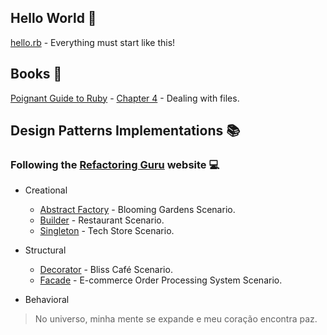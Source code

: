 ## Hello World 👾

[hello.rb](https://github.com/JoicePaz/ruby-studies/blob/main/Hello/hello.rb) - Everything must start like this! 

## Books 📖 
[Poignant Guide to Ruby](https://poignant.guide/book/) - [Chapter 4](https://github.com/JoicePaz/ruby-studies/blob/main/poignat-guide/chapter-4.rb) - Dealing with files. 

## Design Patterns Implementations 📚
### Following the [Refactoring Guru](https://refactoring.guru/) website 💻

- Creational
  -  [Abstract Factory](https://github.com/JoicePaz/ruby-studies/tree/main/design-patterns/creational/abstract-factory/blooming-gardens) - Blooming Gardens Scenario.
  -  [Builder](https://github.com/JoicePaz/ruby-studies/blob/main/design-patterns/creational/builder/restaurant) - Restaurant Scenario.
  -  [Singleton](https://github.com/JoicePaz/ruby-studies/tree/main/design-patterns/creational/singleton/tech-store) - Tech Store Scenario.

- Structural
  - [Decorator](https://github.com/JoicePaz/ruby-studies/tree/main/design-patterns/structural/facade/e-commerce) - Bliss Café Scenario.
  - [Facade](https://github.com/JoicePaz/ruby-studies/tree/main/design-patterns/structural/facade/e-commerce) - E-commerce Order Processing System Scenario.

- Behavioral



> No universo, minha mente se expande e meu coração encontra paz.
